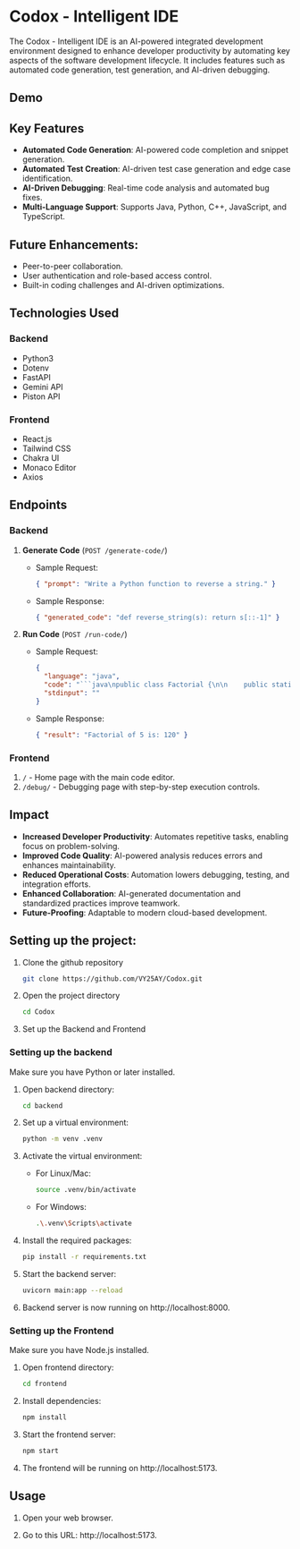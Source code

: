 # Codox - Intelligent IDE

The Codox - Intelligent IDE is an AI-powered integrated development environment designed to enhance developer productivity by automating key aspects of the software development lifecycle. It includes features such as automated code generation, test generation, and AI-driven debugging.

## Demo


## Key Features

- **Automated Code Generation**: AI-powered code completion and snippet generation.
- **Automated Test Creation**: AI-driven test case generation and edge case identification.
- **AI-Driven Debugging**: Real-time code analysis and automated bug fixes.
- **Multi-Language Support**: Supports Java, Python, C++, JavaScript, and TypeScript.

## Future Enhancements:

- Peer-to-peer collaboration.
- User authentication and role-based access control.
- Built-in coding challenges and AI-driven optimizations.

## Technologies Used

### Backend

- Python3
- Dotenv
- FastAPI
- Gemini API
- Piston API

### Frontend

- React.js
- Tailwind CSS
- Chakra UI
- Monaco Editor
- Axios

## Endpoints

### Backend

1. **Generate Code** (`POST /generate-code/`)

   - Sample Request:

     ```json
     { "prompt": "Write a Python function to reverse a string." }
     ```

   - Sample Response:
     ```json
     { "generated_code": "def reverse_string(s): return s[::-1]" }
     ```

2. **Run Code** (`POST /run-code/`)

   - Sample Request:

     ````json
     {
       "language": "java",
       "code": "```java\npublic class Factorial {\n\n    public static void main(String[] args) {\n        int number = 5; // You can change this number to calculate the factorial of a different number\n        long factorial = calculateFactorial(number);\n        System.out.println(\"Factorial of \" + number + \" = \" + factorial);\n    }\n\n    public static long calculateFactorial(int n) {\n        if (n == 0) {\n            return 1;\n        } else {\n            return n * calculateFactorial(n - 1);\n        }\n    }\n}\n```\n",
       "stdinput": ""
     }
     ````

   - Sample Response:
     ```json
     { "result": "Factorial of 5 is: 120" }
     ```

### Frontend

1. `/` - Home page with the main code editor.
2. `/debug/` - Debugging page with step-by-step execution controls.

## Impact

- **Increased Developer Productivity**: Automates repetitive tasks, enabling focus on problem-solving.
- **Improved Code Quality**: AI-powered analysis reduces errors and enhances maintainability.
- **Reduced Operational Costs**: Automation lowers debugging, testing, and integration efforts.
- **Enhanced Collaboration**: AI-generated documentation and standardized practices improve teamwork.
- **Future-Proofing**: Adaptable to modern cloud-based development.

## Setting up the project:

1. Clone the github repository

   ```bash
   git clone https://github.com/VY25AY/Codox.git
   ```

2. Open the project directory

   ```bash
   cd Codox
   ```

3. Set up the Backend and Frontend

### Setting up the backend

Make sure you have Python or later installed.

1. Open backend directory:

   ```bash
   cd backend
   ```

2. Set up a virtual environment:

   ```bash
   python -m venv .venv
   ```

3. Activate the virtual environment:

   - For Linux/Mac:

     ```bash
     source .venv/bin/activate
     ```

   - For Windows:

     ```bash
     .\.venv\Scripts\activate
     ```

4. Install the required packages:

   ```bash
   pip install -r requirements.txt
   ```

5. Start the backend server:

   ```bash
   uvicorn main:app --reload
   ```

6. Backend server is now running on http://localhost:8000.

### Setting up the Frontend

Make sure you have Node.js installed.

1. Open frontend directory:

   ```bash
   cd frontend
   ```

2. Install dependencies:

   ```bash
   npm install
   ```

3. Start the frontend server:

   ```bash
   npm start
   ```

4. The frontend will be running on http://localhost:5173.

## Usage

1. Open your web browser.

2. Go to this URL: http://localhost:5173.
